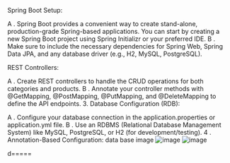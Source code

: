 Spring Boot Setup:

A . Spring Boot provides a convenient way to create stand-alone, production-grade Spring-based applications. You can start by creating a new Spring Boot project using Spring Initializr or your preferred IDE. B . Make sure to include the necessary dependencies for Spring Web, Spring Data JPA, and any database driver (e.g., H2, MySQL, PostgreSQL).

REST Controllers:

A . Create REST controllers to handle the CRUD operations for both categories and products. B . Annotate your controller methods with @GetMapping, @PostMapping, @PutMapping, and @DeleteMapping to define the API endpoints. 3. Database Configuration (RDB):

A . Configure your database connection in the application.properties or application.yml file. B . Use an RDBMS (Relational Database Management System) like MySQL, PostgreSQL, or H2 (for development/testing). 4 . Annotation-Based Configuration:
data base image 
![image](https://github.com/user-attachments/assets/7c8ae6e0-af95-4e0b-9d66-2dbccc1e10a3)
![image](https://github.com/user-attachments/assets/0c8ce3c3-532a-4c09-a6e0-dced9a15839f)













d=====
